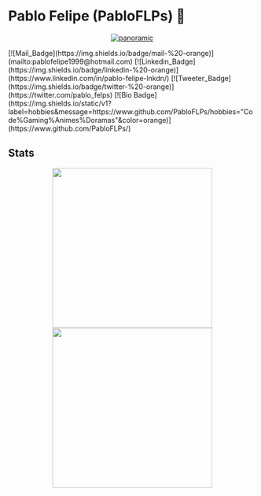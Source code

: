 # Pablo Felipe (PabloFLPs) 🦁
<p align="center">
  <a href="https://app.rocketseat.com.br/me/pablo-felps"><img src="https://i.ibb.co/kJsQgqz/panoramic.png" alt="panoramic" border="0" /></a>
</p>
[![Mail_Badge](https://img.shields.io/badge/mail-%20-orange)](mailto:pablofelipe1999@hotmail.com)
[![Linkedin_Badge](https://img.shields.io/badge/linkedin-%20-orange)](https://www.linkedin.com/in/pablo-felipe-lnkdn/)
[![Tweeter_Badge](https://img.shields.io/badge/twitter-%20-orange)](https://twitter.com/pablo_felps)
[![Bio Badge](https://img.shields.io/static/v1?label=hobbies&message=https://www.github.com/PabloFLPs/hobbies="Code%Gaming%Animes%Doramas"&color=orange)](https://www.github.com/PabloFLPs/)

## Stats
<div>
  <p align="center">
    <img width="325px" src="https://github-readme-stats.vercel.app/api/top-langs/?username=PabloFLPs&layout=compact&hide=c&theme=dark&hide_border=true"/>
    <img width="325px" src="https://github-readme-streak-stats.herokuapp.com/?user=PabloFLPs&theme=dark&hide_border=true"/>
  </p> 
</div>

<!--
**PabloFLPs/PabloFLPs** is a ✨ _special_ ✨ repository because its `README.md` (this file) appears on your GitHub profile.

Here are some ideas to get you started:

- 🔭 I’m currently working on ...
- 🌱 I’m currently learning ...
- 👯 I’m looking to collaborate on ...
- 🤔 I’m looking for help with ...
- 💬 Ask me about ...
- 📫 How to reach me: ...
- 😄 Pronouns: ...
- ⚡ Fun fact: ...
-->
